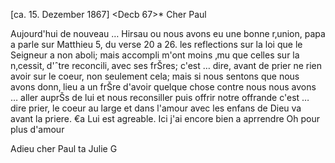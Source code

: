  [ca. 15. Dezember 1867]
 <Decb 67>*
Cher Paul

Aujourd'hui de nouveau … Hirsau ou nous avons eu une bonne r‚union, papa a parle sur Matthieu 5, du verse 20 a 26. les reflections sur la loi que le Seigneur a non aboli; mais accompli m'ont moins ‚mu que celles sur la n‚cessit‚ d'ˆtre reconcili‚ avec ses frŠres; c'est … dire, avant de prier ne rien avoir sur le coeur, non seulement cela; mais si nous sentons que nous avons donn‚ lieu a un frŠre d'avoir quelque chose contre nous nous avons … aller auprŠs de lui et nous reconsiller puis offrir notre offrande c'est … dire prier, le coeur au large et dans l'amour avec les enfans de Dieu va avant la priere. €a Lui est agreable. Ici j'ai encore bien a aprrendre Oh pour plus d'amour

Adieu cher Paul
 ta Julie G
